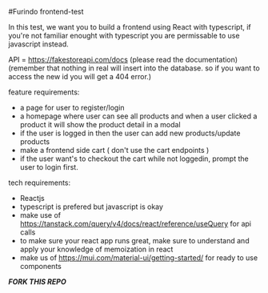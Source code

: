 #Furindo frontend-test

In this test, we want you to build a frontend using React with typescript, if you're not familiar enought with typescript you are permissable to use javascript instead.


API = https://fakestoreapi.com/docs (please read the documentation)
(remember that nothing in real will insert into the database. so if you want to access the new id you will get a 404 error.)

feature requirements:
- a page for user to register/login
- a homepage where user can see all products and when a user clicked a product it will show the product detail in a modal
- if the user is logged in then the user can add new products/update products
- make a frontend side cart ( don't use the cart endpoints )
- if the user want's to checkout the cart while not loggedin, prompt the user to login first.

tech requirements:
- Reactjs
- typescript is prefered but javascript is okay
- make use of https://tanstack.com/query/v4/docs/react/reference/useQuery for api calls
- to make sure your react app runs great, make sure to understand and apply your knowledge of memoization in react
- make us of https://mui.com/material-ui/getting-started/ for ready to use components


***FORK THIS REPO***
  
